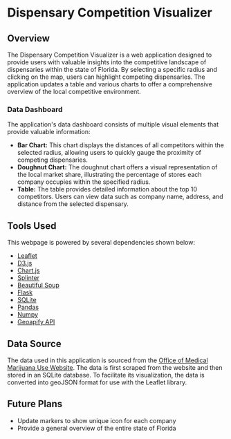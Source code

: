 # Dispensary Competition Visualizer

## Overview
The Dispensary Competition Visualizer is a web application designed to provide users with valuable insights into the competitive landscape of dispensaries within the state of Florida. By selecting a specific radius and clicking on the map, users can highlight competing dispensaries. The application updates a table and various charts to offer a comprehensive overview of the local competitive environment.

### Data Dashboard
The application's data dashboard consists of multiple visual elements that provide valuable information:
- **Bar Chart:** This chart displays the distances of all competitors within the selected radius, allowing users to quickly gauge the proximity of competing dispensaries.
- **Doughnut Chart:** The doughnut chart offers a visual representation of the local market share, illustrating the percentage of stores each company occupies within the specified radius.
- **Table:** The table provides detailed information about the top 10 competitors. Users can view data such as company name, address, and distance from the selected dispensary.

## Tools Used
This webpage is powered by several dependencies shown below:
- [Leaflet](https://leafletjs.com/)
- [D3.js](https://d3js.org/)
- [Chart.js](https://www.chartjs.org/)
- [Splinter](https://splinter.readthedocs.io/en/latest/)
- [Beautiful Soup](https://www.crummy.com/software/BeautifulSoup/bs4/doc/)
- [Flask](https://flask.palletsprojects.com/en/3.0.x/)
- [SQLite](https://www.sqlite.org/index.html)
- [Pandas](https://pandas.pydata.org/docs/)
- [Numpy](https://numpy.org/doc/)
- [Geoapify API](https://www.geoapify.com/)

## Data Source
The data used in this application is sourced from the [Office of Medical Marijuana Use Website](https://knowthefactsmmj.com/mmtc/). The data is first scraped from the website and then stored in an SQLite database. To facilitate its visualization, the data is converted into geoJSON format for use with the Leaflet library.

## Future Plans
- Update markers to show unique icon for each company
- Provide a general overview of the entire state of Florida
